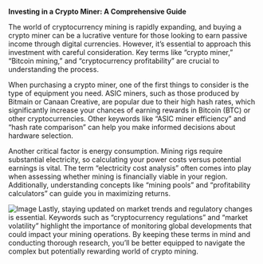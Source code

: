 **Investing in a Crypto Miner: A Comprehensive Guide**

The world of cryptocurrency mining is rapidly expanding, and buying a crypto miner can be a lucrative venture for those looking to earn passive income through digital currencies. However, it’s essential to approach this investment with careful consideration. Key terms like “crypto miner,” “Bitcoin mining,” and “cryptocurrency profitability” are crucial to understanding the process.

When purchasing a crypto miner, one of the first things to consider is the type of equipment you need. ASIC miners, such as those produced by Bitmain or Canaan Creative, are popular due to their high hash rates, which significantly increase your chances of earning rewards in Bitcoin (BTC) or other cryptocurrencies. Other keywords like “ASIC miner efficiency” and “hash rate comparison” can help you make informed decisions about hardware selection.

Another critical factor is energy consumption. Mining rigs require substantial electricity, so calculating your power costs versus potential earnings is vital. The term “electricity cost analysis” often comes into play when assessing whether mining is financially viable in your region. Additionally, understanding concepts like “mining pools” and “profitability calculators” can guide you in maximizing returns.


![Image](https://github.com/user-attachments/assets/31692037-0104-4703-abd1-696b6a7dd41b)
Lastly, staying updated on market trends and regulatory changes is essential. Keywords such as “cryptocurrency regulations” and “market volatility” highlight the importance of monitoring global developments that could impact your mining operations. By keeping these terms in mind and conducting thorough research, you’ll be better equipped to navigate the complex but potentially rewarding world of crypto mining.